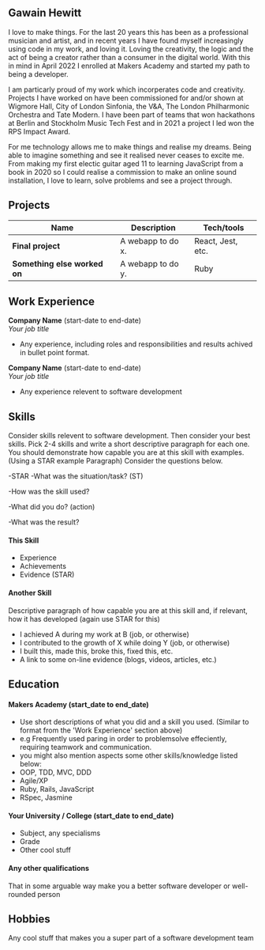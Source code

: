 ## Gawain Hewitt

I love to make things. For the last 20 years this has been as a professional musician and artist, and in recent years I have found myself increasingly using code in my work, and loving it. Loving the creativity, the logic and the act of being a creator rather than a consumer in the digital world. With this in mind in April 2022 I enrolled at Makers Academy and started my path to being a developer.

I am particarly proud of my work which incorperates code and creativity. Projects I have worked on have been commissioned for and/or shown at Wigmore Hall, City of London Sinfonia, the V&A, The London Philharmonic Orchestra and Tate Modern. I have been part of teams that won hackathons at Berlin and Stockholm Music Tech Fest and in 2021 a project I led won the RPS Impact Award.

For me technology allows me to make things and realise my dreams. Being able to imagine something and see it realised never ceases to excite me. From making my first electic guitar aged 11 to learning JavaScript from a book in 2020 so I could realise a commission to make an online sound installation, I love to learn, solve problems and see a project through.

## Projects

| Name                         | Description       | Tech/tools        |
| ---------------------------- | ----------------- | ----------------- |
| **Final project**            | A webapp to do x. | React, Jest, etc. |
| **Something else worked on** | A webapp to do y. | Ruby              |

## Work Experience

**Company Name** (start-date to end-date)  
_Your job title_

- Any experience, including roles and responsibilities and results achived in bullet point format.

**Company Name** (start-date to end-date)  
_Your job title_

- Any experience relevent to software development

## Skills

Consider skills relevent to software development. Then consider your best skills. Pick 2-4 skills and write a short descriptive paragraph for each one. You should demonstrate how capable you are at this skill with examples.
(Using a STAR example Paragraph) Consider the questions below.

-STAR
-What was the situation/task? (ST)

-How was the skill used?

-What did you do? (action)

-What was the result?


#### This Skill

- Experience
- Achievements
- Evidence (STAR)

#### Another Skill

Descriptive paragraph of how capable you are at this skill and, if relevant, how it has developed (again use STAR for this)

- I achieved A during my work at B (job, or otherwise)
- I contributed to the growth of X while doing Y (job, or otherwise)
- I built this, made this, broke this, fixed this, etc.
- A link to some on-line evidence (blogs, videos, articles, etc.)

## Education

#### Makers Academy (start_date to end_date)
- Use short descriptions of what you did and a skill you used. (Similar to format from the 'Work Experience' section above)
- e.g Frequently used paring in order to problemsolve effeciently, requiring teamwork and communication.
- you might also mention aspects some other skills/knowledge listed below: 
- OOP, TDD, MVC, DDD
- Agile/XP
- Ruby, Rails, JavaScript
- RSpec, Jasmine

#### Your University / College (start_date to end_date)

- Subject, any specialisms
- Grade
- Other cool stuff

#### Any other qualifications

That in some arguable way make you a better software developer or well-rounded person

## Hobbies

Any cool stuff that makes you a super part of a software development team
